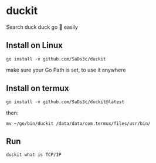 # duckit
Search duck duck go 🦆 easily 

## Install on Linux
```
go install -v github.com/SaDs3c/duckit
```
make sure your Go Path is set, to use it anywhere

## Install on termux
```
go install -v github.com/SaDs3c/duckit@latest
```
then:
```
mv ~/go/bin/duckit /data/data/com.termux/files/usr/bin/
```

## Run
```
duckit what is TCP/IP
```
